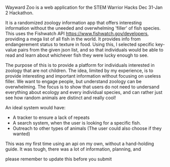 Wayward Zoo is a web application for the STEM Warrior Hacks Dec 31-Jan 2 Hackathon. 

It is a randomized zoology information app that offers interesting information without the uneeded and overwhelming 'filler' of fish species. This uses the Fishwatch API https://www.fishwatch.gov/developers, providing a mega list of all fish in the world. It provides info from endangerement status to texture in food. Using this, I selected specific key-value pairs from the given json list, and so that individuals would be able to read and learn about whichever fish they were lucky enough to see. 

The purpose of this is to provide a platform for individuals interested in zoology that are not children. The idea, limited by my experience, is to provide interesting and important information without focusing on useless filler. We want to engage people, but understand zoology can be overwhelming. The focus is to show that users do not need to undersand everything about ecology and every individual species, and can rather just see how random animals are distinct and really cool!

An ideal system would have:
- A tracker to ensure a lack of repeats
- A search system, when the user is looking for a specific fish. 
- Outreach to other types of animals (The user could also choose if they wanted)


This was my first time using an api on my own, without a hand-holding guide. It was tough, there was a lot of information, planning, and 

please remember to update this before you submit

